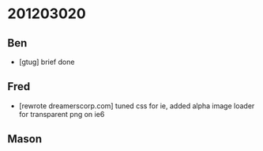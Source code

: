 # 201203020

## Ben
- [gtug] brief done



## Fred
- [rewrote dreamerscorp.com] tuned css for ie, added alpha image loader for transparent png on ie6



## Mason

